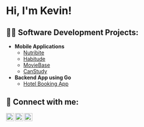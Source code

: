 <h1>Hi, I'm Kevin!</h1>

<h2>👨‍💻 Software Development Projects:</h2>

- <b>Mobile Applications</b>
  - [Nutribite](https://github.com/kttn54/Nutribite)
  - [Habitude](https://github.com/kttn54/Habitude)
  - [MovieBase](https://github.com/kttn54/MovieBase)
  - [CanStudy](https://github.com/kttn54/CanStudy)
- <b>Backend App using Go</b>
  - [Hotel Booking App](https://github.com/kttn54/Hotel-Booking-App)

<h2> 🤳 Connect with me:</h2>

[<img align="left" alt="Kevin | YouTube" width="22px" src="https://cdn.jsdelivr.net/npm/simple-icons@v3/icons/youtube.svg" />][youtube]
[<img align="left" alt="Kevin | Twitter" width="22px" src="https://cdn.jsdelivr.net/npm/simple-icons@v3/icons/twitter.svg" />][twitter]
[<img align="left" alt="Kevin | LinkedIn" width="22px" src="https://cdn.jsdelivr.net/npm/simple-icons@v3/icons/linkedin.svg" />][linkedin]

[twitter]: https://twitter.com/kttn54
[youtube]: https://www.youtube.com/channel/UCdOx4vloly8f7mbSwSxNRIw
[linkedin]: https://linkedin.com/in/kttn54
